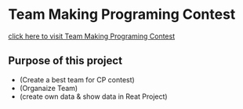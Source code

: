 # Team Making Programing Contest
[click here to visit Team Making Programing Contest](https://team-making-programming-contest-nazmul-rion.netlify.app/)
## Purpose of this project
  - (Create a best team for CP contest)
  - (Organaize Team)
  - (create own data & show data in Reat Project)
  
  

